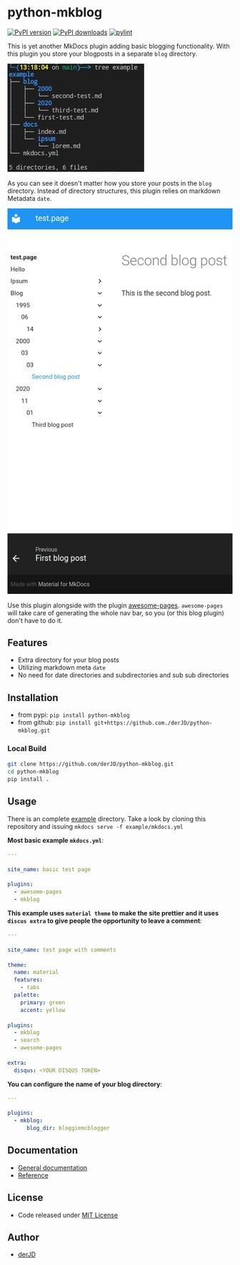 # python-mkblog

[![PyPI version](https://badge.fury.io/py/mkblog.svg)](https://badge.fury.io/py/mkblog)
[![PyPI downloads](https://img.shields.io/pypi/dm/mkblog)](https://pypi.org/project/mkblog/)
[![pylint](https://gitlab.der-jd.de/python/mkblog/-/jobs/artifacts/main/raw/pylint.svg?job=lint:pylint)](#python-mkblog)

This is yet another MkDocs plugin adding basic blogging functionality.
With this plugin you store your blogposts in a separate `blog` directory.

![example tree](/img/mkblog_example_tree.jpg)

As you can see it doesn't matter how you store your posts in the `blog` directory.
Instead of directory structures, this plugin relies on markdown Metadata `date`.

![example page](/img/mkblog_example_page.jpg)

Use this plugin alongside with the plugin [awesome-pages](https://github.com/lukasgeiter/mkdocs-awesome-pages-plugin).
`awesome-pages` will take care of generating the whole nav bar, so you (or this blog plugin) don't have to do it.

## Features

* Extra directory for your blog posts
* Utilizing markdown meta `date`
* No need for date directories and subdirectories and sub sub directories

## Installation

* from pypi: `pip install python-mkblog`
* from github: `pip install git+https://github.com./derJD/python-mkblog.git`

### Local Build

```sh
git clone https://github.com/derJD/python-mkblog.git
cd python-mkblog
pip install .
```

## Usage

There is an complete [example](/example/) directory.
Take a look by cloning this repository and issuing `mkdocs serve -f example/mkdocs.yml`

**Most basic example `mkdocs.yml`**:

```yaml
---

site_name: basic test page

plugins:
  - awesome-pages
  - mkblog

```

**This example uses `material theme` to make the site prettier and it uses `discus extra` to give people the opportunity to leave a comment**:

```yaml
---

site_name: test page with comments

theme:
  name: material
  features:
    - tabs
  palette:
    primary: green
    accent: yellow

plugins:
  - mkblog
  - search
  - awesome-pages

extra:
  disqus: <YOUR DISQUS TOKEN>

```

**You can configure the name of your blog directory**:

```yaml
---

plugins:
  - mkblog:
      blog_dir: bloggiemcblogger

```

## Documentation

* [General documentation](https://der-jd.de/python-mkblog/intro/)
* [Reference](https://der-jd.de/python-mkblog/reference/mkblog/)

## License

* Code released under [MIT License](https://opensource.org/licenses/MIT)

## Author

* [derJD](https://github.com/derJD/)
